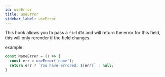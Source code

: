 ```yaml
---
id: useError
title: useError
sidebar_label: useError
---
```


This hook allows you to pass a `fieldId` and will return the error for this field,
this will only rerender if the field changes.

example: 

```jsx
const NameError = () => {
  const err = useError('name');
  return err ? `You have errored: ${err}` : null;
}
```
